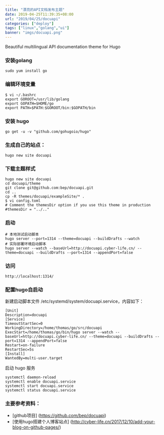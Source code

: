 ```yaml
---
title: "漂亮的API文档发布主题"
date: 2019-04-25T11:39:35+08:00
url: "2019/04/25/docuapi"
categories: ["deploy"]
tags: ["linux","golang","ui"]
banner: "imgs/docuapi.png"
---
```


Beautiful multilingual API documentation theme for Hugo

<!--more-->


### 安装golang
```
sudo yum install go
```

### 编辑环境变量
```
$ vi ~/.bashrc
export GOROOT=/usr/lib/golang
export GOPATH=$HOME/go
export PATH=$PATH:$GOROOT/bin:$GOPATH/bin
```

### 安装 hugo
```
go get -u -v "github.com/gohugoio/hugo"
```

### 生成自己的站点：
```
hugo new site docuapi
```

### 下载主题样式
```
hugo new site docuapi
cd docuapi/theme
git clone git@github.com:bep/docuapi.git
cd ..
cp -R themes/docuapi/exampleSite/* .
$ vi config.toml
# Comment the themesDir option if you use this theme in production
#themesDir = "../.."
```

### 启动
```
# 本地测试启动脚本
hugo server --port=1314 --theme=docuapi --buildDrafts --watch
# 实际部署环境启动脚本
hugo server --watch --baseUrl=http://docuapi.cyber-life.cn/ --theme=docuapi --buildDrafts --port=1314 --appendPort=false
```

### 访问
```
http://localhost:1314/
```

### 配置hugo自启动

新建启动脚本文件 /etc/systemd/system/docuapi.service，内容如下：
```
[Unit]
Description=docuapi
[Service]
TimeoutStartSec=0
WorkingDirectory=/home/thomas/go/src/docuapi
ExecStart=/home/thomas/go/bin/hugo server --watch --baseUrl=http://docuapi.cyber-life.cn/ --theme=docuapi --buildDrafts --port=1314 --appendPort=false
Restart=on-failure
RestartSec=5s
[Install]
WantedBy=multi-user.target
```

启动 hugo 服务
```
systemctl daemon-reload
systemctl enable docuapi.service
systemctl start docuapi.service
systemctl status docuapi.service
```


### 主要参考资料：
* [github项目] (https://github.com/bep/docuapi)
* [使用hugo搭建个人博客站点] (http://cyber-life.cn/2017/12/10/add-your-blog-on-github-pages/)

<!--more-->